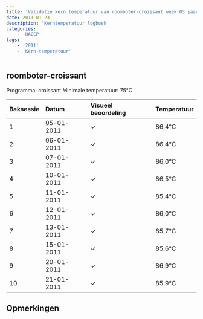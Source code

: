```yaml
---
title: 'Validatie kern temperatuur van roomboter-croissant week 03 jaar 2011'
date: 2011-01-23
description: 'Kerntemperatuur logboek'
categories:
    - 'HACCP'
tags:
    - '2011'
    - 'Kern-temperatuur'
---
```


## roomboter-croissant

Programma: croissant
Minimale temperatuur: 75°C

| Baksessie | Datum | Visueel beoordeling | Temperatuur |
|:---|:---|:---|:---|
| 1 | 05-01-2011 | &check; | 86,4°C |
| 2 | 06-01-2011 | &check; | 86,4°C |
| 3 | 07-01-2011 | &check; | 86,0°C |
| 4 | 10-01-2011 | &check; | 86,5°C |
| 5 | 11-01-2011 | &check; | 85,4°C |
| 6 | 12-01-2011 | &check; | 86,0°C |
| 7 | 13-01-2011 | &check; | 85,7°C |
| 8 | 15-01-2011 | &check; | 85,6°C |
| 9 | 20-01-2011 | &check; | 86,9°C |
| 10 | 21-01-2011 | &check; | 85,9°C |

## Opmerkingen


